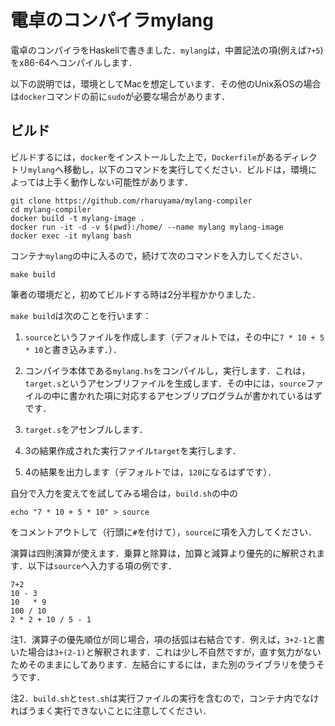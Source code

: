 # 電卓のコンパイラmylang

電卓のコンパイラをHaskellで書きました．`mylang`は，中置記法の項(例えば`7+5`)をx86-64へコンパイルします．

以下の説明では，環境としてMacを想定しています．その他のUnix系OSの場合は`docker`コマンドの前に`sudo`が必要な場合があります．

## ビルド

ビルドするには，`docker`をインストールした上で，`Dockerfile`があるディレクトリ`mylang`へ移動し，以下のコマンドを実行してください．ビルドは，環境によっては上手く動作しない可能性があります．

```
git clone https://github.com/rharuyama/mylang-compiler
cd mylang-compiler
docker build -t mylang-image .
docker run -it -d -v $(pwd):/home/ --name mylang mylang-image
docker exec -it mylang bash
```

コンテナ`mylang`の中に入るので，続けて次のコマンドを入力してください．

```
make build
```

筆者の環境だと，初めてビルドする時は2分半程かかりました．

`make build`は次のことを行います：

1. `source`というファイルを作成します（デフォルトでは，その中に`7 * 10 + 5 * 10`と書き込みます．）．

2. コンパイラ本体である`mylang.hs`をコンパイルし，実行します．これは，`target.s`というアセンブリファイルを生成します．その中には，`source`ファイルの中に書かれた項に対応するアセンブリプログラムが書かれているはずです．

3. `target.s`をアセンブルします．

4. 3の結果作成された実行ファイル`target`を実行します．

5. 4の結果を出力します（デフォルトでは，`120`になるはずです）．

自分で入力を変えてを試してみる場合は，`build.sh`の中の

```
echo "7 * 10 + 5 * 10" > source
```

をコメントアウトして（行頭に`#`を付けて），`source`に項を入力してください．

演算は四則演算が使えます．乗算と除算は，加算と減算より優先的に解釈されます．以下は`source`へ入力する項の例です．

```
7+2
10 - 3
10   * 9
100 / 10
2 * 2 + 10 / 5 - 1
```

注1．演算子の優先順位が同じ場合，項の括弧は右結合です．例えば，`3+2-1`と書いた場合は`3+(2-1)`と解釈されます．これは少し不自然ですが，直す気力がないためそのままにしてあります．左結合にするには，また別のライブラリを使うそうです．

注2．`build.sh`と`test.sh`は実行ファイルの実行を含むので，コンテナ内でなければうまく実行できないことに注意してください．
